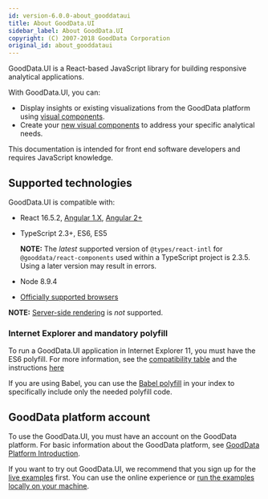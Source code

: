 ```yaml
---
id: version-6.0.0-about_gooddataui
title: About GoodData.UI
sidebar_label: About GoodData.UI
copyright: (C) 2007-2018 GoodData Corporation
original_id: about_gooddataui
---
```


GoodData.UI is a React-based JavaScript library for building responsive analytical applications.

With GoodData.UI, you can:

* Display insights or existing visualizations from the GoodData platform using [visual components](10_vis__start_with_visual_components.md).
* Create your [new visual components](50_custom__create_new_visualization.md) to address your specific analytical needs.

This documentation is intended for front end software developers and requires JavaScript knowledge.

## Supported technologies

GoodData.UI is compatible with:

* React 16.5.2, [Angular 1.X](30_tips__use_angular_1.x.md), [Angular 2+](30_tips__use_angular_2.x.md)
* TypeScript 2.3+, ES6, ES5
    
    **NOTE:** The _latest_ supported version of `@types/react-intl` for `@gooddata/react-components` used within a TypeScript project is 2.3.5. Using a later version may result in errors.
* Node 8.9.4
* [Officially supported browsers](https://help.gooddata.com/display/doc/System+Requirements+and+Supported+Browsers)

**NOTE:** [Server-side rendering](https://github.com/reduxjs/redux/blob/master/docs/usage/ServerRendering.md) is *not* supported.

### Internet Explorer and mandatory polyfill

To run a GoodData.UI application in Internet Explorer 11, you must have the ES6 polyfill. For more information, see the [compatibility table](http://kangax.github.io/compat-table/es6/) and the instructions [here](https://github.com/zloirock/core-js)

If you are using Babel, you can use the [Babel polyfill](https://babeljs.io/docs/usage/polyfill/) in your index to specifically include only the needed polyfill code.

## GoodData platform account

To use the GoodData.UI, you must have an account on the GoodData platform. For basic information about the GoodData platform, see [GoodData Platform Introduction](01_intro__platform_intro.md).

If you want to try out GoodData.UI, we recommend that you sign up for the [live examples](https://gdui-examples.herokuapp.com) first. You can use the online experience or [run the examples locally on your machine](https://github.com/gooddata/gooddata-react-components/#run-live-examples-locally).

